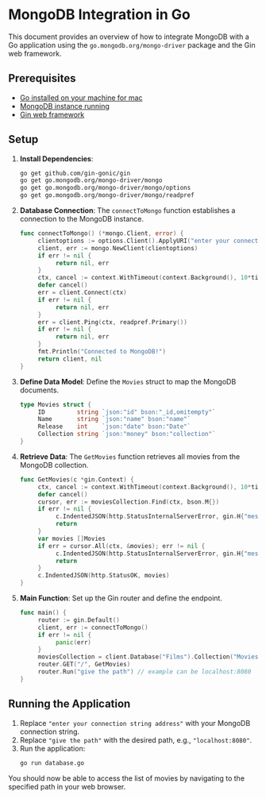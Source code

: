 # MongoDB Integration in Go

This document provides an overview of how to integrate MongoDB with a Go application using the `go.mongodb.org/mongo-driver` package and the Gin web framework.

## Prerequisites

- [Go installed on your machine for mac](https://formulae.brew.sh/formula/go)
- [MongoDB instance running](https://github.com/mongodb/mongo-go-driver)
- [Gin web framework](https://github.com/gin-gonic/gin)

## Setup

1. **Install Dependencies**:
    ```sh
    go get github.com/gin-gonic/gin
    go get go.mongodb.org/mongo-driver/mongo
    go get go.mongodb.org/mongo-driver/mongo/options
    go get go.mongodb.org/mongo-driver/mongo/readpref
    ```

2. **Database Connection**:
    The `connectToMongo` function establishes a connection to the MongoDB instance.
    ```go
    func connectToMongo() (*mongo.Client, error) {
         clientoptions := options.Client().ApplyURI("enter your connection string address")
         client, err := mongo.NewClient(clientoptions)
         if err != nil {
              return nil, err
         }
         ctx, cancel := context.WithTimeout(context.Background(), 10*time.Second)
         defer cancel()
         err = client.Connect(ctx)
         if err != nil {
              return nil, err
         }
         err = client.Ping(ctx, readpref.Primary())
         if err != nil {
              return nil, err
         }
         fmt.Println("Connected to MongoDB!")
         return client, nil
    }
    ```

3. **Define Data Model**:
    Define the `Movies` struct to map the MongoDB documents.
    ```go
    type Movies struct {
         ID         string `json:"id" bson:"_id,omitempty"`
         Name       string `json:"name" bson:"name"`
         Release    int    `json:"date" bson:"Date"`
         Collection string `json:"money" bson:"collection"`
    }
    ```

4. **Retrieve Data**:
    The `GetMovies` function retrieves all movies from the MongoDB collection.
    ```go
    func GetMovies(c *gin.Context) {
         ctx, cancel := context.WithTimeout(context.Background(), 10*time.Second)
         defer cancel()
         cursor, err := moviesCollection.Find(ctx, bson.M{})
         if err != nil {
              c.IndentedJSON(http.StatusInternalServerError, gin.H{"message": "cannot retrieve movies"})
              return
         }
         var movies []Movies
         if err = cursor.All(ctx, &movies); err != nil {
              c.IndentedJSON(http.StatusInternalServerError, gin.H{"message": "could not decode movies"})
              return
         }
         c.IndentedJSON(http.StatusOK, movies)
    }
    ```

5. **Main Function**:
    Set up the Gin router and define the endpoint.
    ```go
    func main() {
         router := gin.Default()
         client, err := connectToMongo()
         if err != nil {
              panic(err)
         }
         moviesCollection = client.Database("Films").Collection("Movies")
         router.GET("/", GetMovies)
         router.Run("give the path") // example can be localhost:8080
    }
    ```

## Running the Application

1. Replace `"enter your connection string address"` with your MongoDB connection string.
2. Replace `"give the path"` with the desired path, e.g., `"localhost:8080"`.
3. Run the application:
    ```sh
    go run database.go
    ```

You should now be able to access the list of movies by navigating to the specified path in your web browser.

